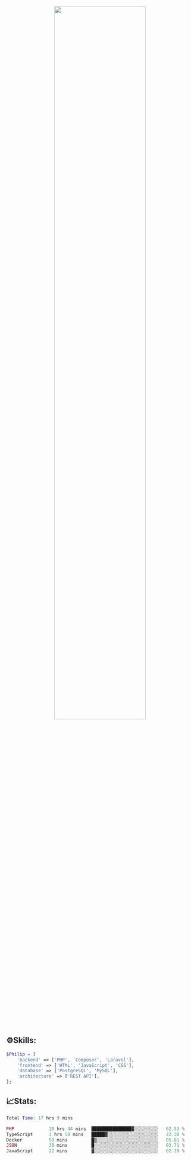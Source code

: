 <div align="center">
<img src="https://readme-typing-svg.demolab.com?font=Inconsolata&weight=500&size=50&duration=4000&pause=300&color=A7A459&center=true&vCenter=true&multiline=true&repeat=false&random=false&width=1300&height=140&lines=Hello,+Привет;I'm+Philip+a+beginner+backend+developer+in+php" width="70%" />
</div>

## ⚙️Skills:
```php
$Philip = [
    'backend' => ['PHP', 'Composer', 'Laravel'],
    'frontend' => ['HTML', 'JavaScript', 'CSS'],
    'database' => ['PostgreSQL', 'MySQL'],
    'architecture' => ['REST API'],
];
```
## 📈Stats:
<!--START_SECTION:waka-->

```PHP
Total Time: 17 hrs 9 mins

PHP             10 hrs 44 mins  ███████████████▓░░░░░░░░░   62.53 %
TypeScript      3 hrs 50 mins   █████▓░░░░░░░░░░░░░░░░░░░   22.38 %
Docker          59 mins         █▒░░░░░░░░░░░░░░░░░░░░░░░   05.81 %
JSON            38 mins         █░░░░░░░░░░░░░░░░░░░░░░░░   03.71 %
JavaScript      22 mins         ▓░░░░░░░░░░░░░░░░░░░░░░░░   02.19 %
```

<!--END_SECTION:waka-->

